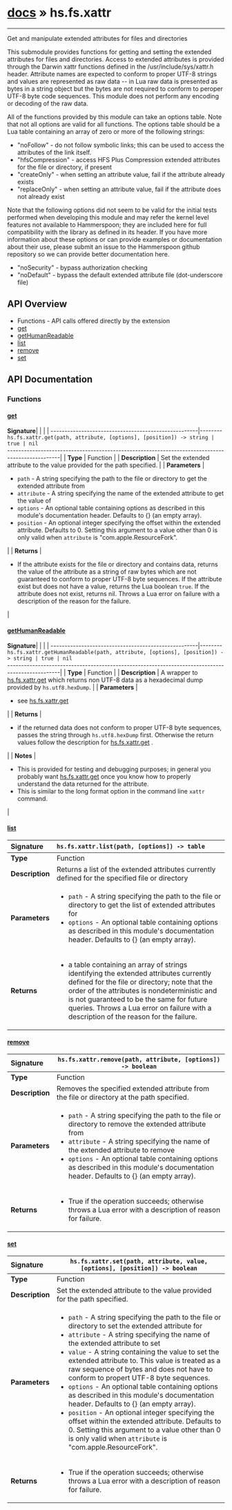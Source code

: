 # [docs](index.md) » hs.fs.xattr
---

Get and manipulate extended attributes for files and directories

This submodule provides functions for getting and setting the extended attributes for files and directories.  Access to extended attributes is provided through the Darwin xattr functions defined in the /usr/include/sys/xattr.h header. Attribute names are expected to conform to proper UTF-8 strings and values are represented as raw data -- in Lua raw data is presented as bytes in a string object but the bytes are not required to conform to peroper UTF-8 byte code sequences. This module does not perform any encoding or decoding of the raw data.

All of the functions provided by this module can take an options table. Note that not all options are valid for all functions. The options table should be a Lua table containing an array of zero or more of the following strings:

 * "noFollow"       - do not follow symbolic links; this can be used to access the attributes of the link itself.
 * "hfsCompression" - access HFS Plus Compression extended attributes for the file or directory, if present
 * "createOnly"     - when setting an attribute value, fail if the attribute already exists
 * "replaceOnly"    - when setting an attribute value, fail if the attribute does not already exist

Note that the following options did not seem to be valid for the initial tests performed when developing this module and may refer the kernel level features not available to Hammerspoon; they are included here for full compatibility with the library as defined in its header. If you have more information about these options or can provide examples or documentation about their use, please submit an issue to the Hammerspoon github repository so we can provide better documentation here.

 * "noSecurity"      - bypass authorization checking
 * "noDefault"       - bypass the default extended attribute file (dot-underscore file)


## API Overview
* Functions - API calls offered directly by the extension
 * [get](#get)
 * [getHumanReadable](#gethumanreadable)
 * [list](#list)
 * [remove](#remove)
 * [set](#set)

## API Documentation

### Functions

#### [get](#get)
| <span style="float: left;">**Signature**</span> | <span style="float: left;">`hs.fs.xattr.get(path, attribute, [options], [position]) -> string | true | nil` </span>                                                          |
| -----------------------------------------------------|---------------------------------------------------------------------------------------------------------|
| **Type**                                             | Function |
| **Description**                                      | Set the extended attribute to the value provided for the path specified. |
| **Parameters**                                       | <ul><li><code>path</code>      - A string specifying the path to the file or directory to get the extended attribute from</li><li><code>attribute</code> - A string specifying the name of the extended attribute to get the value of</li><li><code>options</code>   - An optional table containing options as described in this module's documentation header. Defaults to {} (an empty array).</li><li><code>position</code>  - An optional integer specifying the offset within the extended attribute. Defaults to 0. Setting this argument to a value other than 0 is only valid when <code>attribute</code> is "com.apple.ResourceFork".</li></ul> |
| **Returns**                                          | <ul><li>If the attribute exists for the file or directory and contains data, returns the value of the attribute as a string of raw bytes which are not guaranteed to conform to proper UTF-8 byte sequences. If the attribute exist but does not have a value, returns the Lua boolean <code>true</code>.  If the attribute does not exist, returns nil. Throws a Lua error on failure with a description of the reason for the failure.</li></ul> |

#### [getHumanReadable](#gethumanreadable)
| <span style="float: left;">**Signature**</span> | <span style="float: left;">`hs.fs.xattr.getHumanReadable(path, attribute, [options], [position]) -> string | true | nil` </span>                                                          |
| -----------------------------------------------------|---------------------------------------------------------------------------------------------------------|
| **Type**                                             | Function |
| **Description**                                      | A wrapper to [hs.fs.xattr.get](#get) which returns non UTF-8 data as a hexadecimal dump provided by `hs.utf8.hexDump`. |
| **Parameters**                                       | <ul><li>see <a href="#get">hs.fs.xattr.get</a></li></ul> |
| **Returns**                                          | <ul><li>if the returned data does not conform to proper UTF-8 byte sequences, passes the string through <code>hs.utf8.hexDump</code> first.  Otherwise the return values follow the description for <a href="#get">hs.fs.xattr.get</a> .</li></ul> |
| **Notes**                                            | <ul><li>This is provided for testing and debugging purposes; in general you probably want <a href="#get">hs.fs.xattr.get</a> once you know how to properly understand the data returned for the attribute.</li><li>This is similar to the long format option in the command line <code>xattr</code> command.</li></ul> |

#### [list](#list)
| <span style="float: left;">**Signature**</span> | <span style="float: left;">`hs.fs.xattr.list(path, [options]) -> table` </span>                                                          |
| -----------------------------------------------------|---------------------------------------------------------------------------------------------------------|
| **Type**                                             | Function |
| **Description**                                      | Returns a list of the extended attributes currently defined for the specified file or directory |
| **Parameters**                                       | <ul><li><code>path</code>      - A string specifying the path to the file or directory to get the list of extended attributes for</li><li><code>options</code>   - An optional table containing options as described in this module's documentation header. Defaults to {} (an empty array).</li></ul> |
| **Returns**                                          | <ul><li>a table containing an array of strings identifying the extended attributes currently defined for the file or directory; note that the order of the attributes is nondeterministic and is not guaranteed to be the same for future queries.  Throws a Lua error on failure with a description of the reason for the failure.</li></ul> |

#### [remove](#remove)
| <span style="float: left;">**Signature**</span> | <span style="float: left;">`hs.fs.xattr.remove(path, attribute, [options]) -> boolean` </span>                                                          |
| -----------------------------------------------------|---------------------------------------------------------------------------------------------------------|
| **Type**                                             | Function |
| **Description**                                      | Removes the specified extended attribute from the file or directory at the path specified. |
| **Parameters**                                       | <ul><li><code>path</code>      - A string specifying the path to the file or directory to remove the extended attribute from</li><li><code>attribute</code> - A string specifying the name of the extended attribute to remove</li><li><code>options</code>   - An optional table containing options as described in this module's documentation header. Defaults to {} (an empty array).</li></ul> |
| **Returns**                                          | <ul><li>True if the operation succeeds; otherwise throws a Lua error with a description of reason for failure.</li></ul> |

#### [set](#set)
| <span style="float: left;">**Signature**</span> | <span style="float: left;">`hs.fs.xattr.set(path, attribute, value, [options], [position]) -> boolean` </span>                                                          |
| -----------------------------------------------------|---------------------------------------------------------------------------------------------------------|
| **Type**                                             | Function |
| **Description**                                      | Set the extended attribute to the value provided for the path specified. |
| **Parameters**                                       | <ul><li><code>path</code>      - A string specifying the path to the file or directory to set the extended attribute for</li><li><code>attribute</code> - A string specifying the name of the extended attribute to set</li><li><code>value</code>     - A string containing the value to set the extended attribute to. This value is treated as a raw sequence of bytes and does not have to conform to propert UTF-8 byte sequences.</li><li><code>options</code>   - An optional table containing options as described in this module's documentation header. Defaults to {} (an empty array).</li><li><code>position</code>  - An optional integer specifying the offset within the extended attribute. Defaults to 0. Setting this argument to a value other than 0 is only valid when <code>attribute</code> is "com.apple.ResourceFork".</li></ul> |
| **Returns**                                          | <ul><li>True if the operation succeeds; otherwise throws a Lua error with a description of reason for failure.</li></ul> |

